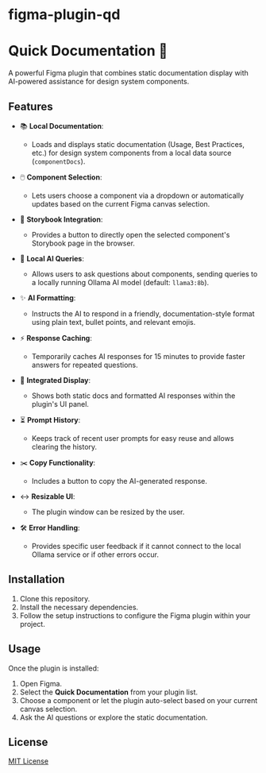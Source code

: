 # figma-plugin-qd
# Quick Documentation 🐊

A powerful Figma plugin that combines static documentation display with AI-powered assistance for design system components.

## Features

- 📚 **Local Documentation**: 
  - Loads and displays static documentation (Usage, Best Practices, etc.) for design system components from a local data source (`componentDocs`).
  
- 🖱️ **Component Selection**: 
  - Lets users choose a component via a dropdown or automatically updates based on the current Figma canvas selection.
  
- 🔗 **Storybook Integration**: 
  - Provides a button to directly open the selected component's Storybook page in the browser.
  
- 🤖 **Local AI Queries**: 
  - Allows users to ask questions about components, sending queries to a locally running Ollama AI model (default: `llama3:8b`).

- ✨ **AI Formatting**: 
  - Instructs the AI to respond in a friendly, documentation-style format using plain text, bullet points, and relevant emojis.

- ⚡ **Response Caching**: 
  - Temporarily caches AI responses for 15 minutes to provide faster answers for repeated questions.

- 💬 **Integrated Display**: 
  - Shows both static docs and formatted AI responses within the plugin's UI panel.

- ⏳ **Prompt History**: 
  - Keeps track of recent user prompts for easy reuse and allows clearing the history.

- ✂️ **Copy Functionality**: 
  - Includes a button to copy the AI-generated response.

- ↔️ **Resizable UI**: 
  - The plugin window can be resized by the user.

- 🛠️ **Error Handling**: 
  - Provides specific user feedback if it cannot connect to the local Ollama service or if other errors occur.

## Installation

1. Clone this repository.
2. Install the necessary dependencies.
3. Follow the setup instructions to configure the Figma plugin within your project.

## Usage

Once the plugin is installed:
1. Open Figma.
2. Select the **Quick Documentation** from your plugin list.
3. Choose a component or let the plugin auto-select based on your current canvas selection.
4. Ask the AI questions or explore the static documentation.

## License

[MIT License](LICENSE)
